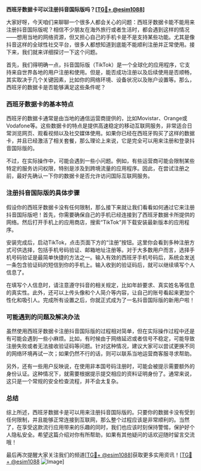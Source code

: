 **西班牙数据卡可以注册抖音国际版吗？[[TG💪+ @esim1088](https://t.me/s/esim1088)]**

大家好呀，今天咱们来聊聊一个很多人都会关心的问题：西班牙数据卡能不能用来注册抖音国际版呢？相信不少朋友在海外旅行或者生活时，都会遇到这样的情况——想用当地的网络资源，但又担心自己的手机卡是不是支持某些功能。尤其是像抖音这样的全球性社交平台，很多人都想知道到底能不能顺利注册并正常使用。接下来，我们就来详细探讨一下这个问题。

首先，我们得明确一点，抖音国际版（TikTok）是一个全球化的应用程序，它支持来自世界各地的用户注册和使用。但是，能否成功注册以及后续使用是否顺畅，其实取决于几个关键因素，比如你的网络环境、设备状况以及账户设置等。那么，西班牙的数据卡是否能够满足这些条件呢？

### 西班牙数据卡的基本特点

西班牙的数据卡通常是由当地的通信运营商提供的，比如Movistar、Orange或Vodafone等。这些数据卡的特点是提供高速稳定的移动互联网服务，非常适合日常浏览网页、观看视频以及社交媒体使用。如果你已经在西班牙购买了这样的数据卡，并且已经激活了相关套餐，那么理论上来说，它是完全可以用来注册和登录抖音国际版的。

不过，在实际操作中，可能会遇到一些小问题。例如，有些运营商可能会限制某些特定的服务访问权限，特别是涉及到跨境流量的应用程序。因此，在尝试注册之前，最好先确认一下你的数据卡是否允许访问国际互联网服务。

### 注册抖音国际版的具体步骤

假设你的西班牙数据卡没有任何限制，那么接下来就让我们看看如何通过它来注册抖音国际版吧！首先，你需要确保自己的手机已经连接到了西班牙数据卡所提供的网络。然后打开手机上的应用商店，搜索“TikTok”并下载安装最新版本的应用程序。

安装完成后，启动TikTok，点击页面下方的“注册”按钮。这里你会看到多种注册方式可供选择，包括手机号码验证、邮箱地址注册等。对于大多数用户而言，选择手机号码验证是最简单快捷的方法之一。输入有效的西班牙手机号码后，系统会发送一条包含验证码的短信到你的手机上。输入收到的验证码后，就可以继续填写个人信息了。

在填写个人信息时，请注意遵守抖音的相关规定，比如年龄要求、真实姓名等信息的真实性。此外，还可以上传头像和个人简介等内容，让自己的账号看起来更加个性化和吸引人。完成所有设置之后，你就正式成为了一名抖音国际版的新用户啦！

### 可能遇到的问题及解决办法

虽然使用西班牙数据卡注册抖音国际版的过程相对简单，但在实际操作过程中还是有可能会遇到一些小麻烦。比如，有时候由于网络延迟或者信号不稳定，可能导致注册失败或者无法接收验证码等问题。针对这种情况，建议大家可以尝试更换不同的网络环境再试一次；如果仍然不行的话，则可以联系当地运营商客服寻求帮助。

另外，还有一些用户反映说，在使用非本国号码注册时，可能会被提示需要额外的身份认证。这种情况下，就需要根据提示提交相应的资料证明身份了。通常来说，这只是一个常规的安全检查流程，并不会太复杂。

### 总结

综上所述，西班牙数据卡是可以用来注册抖音国际版的。只要你的数据卡没有受到任何限制，并且能够正常连接到互联网，那么整个过程应该是非常顺利的。当然了，在享受这款流行应用带来的乐趣的同时，我们也应该时刻保持警惕，保护好个人隐私安全。希望这篇介绍对你有所帮助，如果有其他疑问的话欢迎随时留言交流哦！

最后再次提醒大家关注我们的频道[[TG💪+ @esim1088](https://t.me/s/esim1088)]获取更多实用资讯！[[TG💪+ @esim1088](https://t.me/s/esim1088) ![Image](https://i.postimg.cc/4NQfJmqS/Snipaste-2025-05-13-00-14-12.png)]